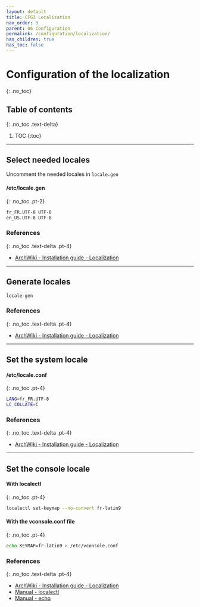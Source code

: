 ```yaml
---
layout: default
title: CFG3 Localization
nav_order: 3
parent: 06 Configuration
permalink: /configuration/localization/
has_children: true
has_toc: false
---
```


# Configuration of the localization
{: .no_toc}

## Table of contents
{: .no_toc .text-delta}

1. TOC
{:toc}

---

## Select needed locales

Uncomment the needed locales in `locale.gen`

#### /etc/locale.gen
{: .no_toc .pt-2}

```bash
fr_FR.UTF-8 UTF-8
en_US.UTF-8 UTF-8
```

### References
{: .no_toc .text-delta .pt-4}

- [ArchWiki - Installation guide - Localization](https://wiki.archlinux.org/index.php/Installation_guide#Localization)

---

## Generate locales

```bash
locale-gen
```

### References
{: .no_toc .text-delta .pt-4}

- [ArchWiki - Installation guide - Localization](https://wiki.archlinux.org/index.php/Installation_guide#Localization)

---

## Set the system locale

#### /etc/locale.conf
{: .no_toc .pt-4}

```bash
LANG=fr_FR.UTF-8
LC_COLLATE=C
```

### References
{: .no_toc .text-delta .pt-4}

- [ArchWiki - Installation guide - Localization](https://wiki.archlinux.org/index.php/Installation_guide#Localization)

---

## Set the console locale

#### With localectl
{: .no_toc .pt-4}

```bash
localectl set-keymap --no-convert fr-latin9
```

#### With the vconsole.conf file
{: .no_toc .pt-4}

```bash
echo KEYMAP=fr-latin9 > /etc/vconsole.conf
```

### References
{: .no_toc .text-delta .pt-4}

- [ArchWiki - Installation guide - Localization](https://wiki.archlinux.org/index.php/Installation_guide#Localization)
- [Manual - localectl](https://jlk.fjfi.cvut.cz/arch/manpages/man/core/systemd/localectl.1.en)
- [Manual - echo](https://jlk.fjfi.cvut.cz/arch/manpages/man/core/coreutils/echo.1.en)
